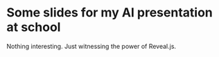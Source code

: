 Some slides for my AI presentation at school
============================================

Nothing interesting. Just witnessing the power of Reveal.js.
